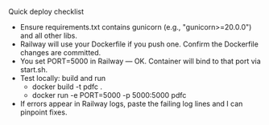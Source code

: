 Quick deploy checklist
- Ensure requirements.txt contains gunicorn (e.g., "gunicorn>=20.0.0") and all other libs.
- Railway will use your Dockerfile if you push one. Confirm the Dockerfile changes are committed.
- You set PORT=5000 in Railway — OK. Container will bind to that port via start.sh.
- Test locally: build and run
  - docker build -t pdfc .
  - docker run -e PORT=5000 -p 5000:5000 pdfc
- If errors appear in Railway logs, paste the failing log lines and I can pinpoint fixes.
